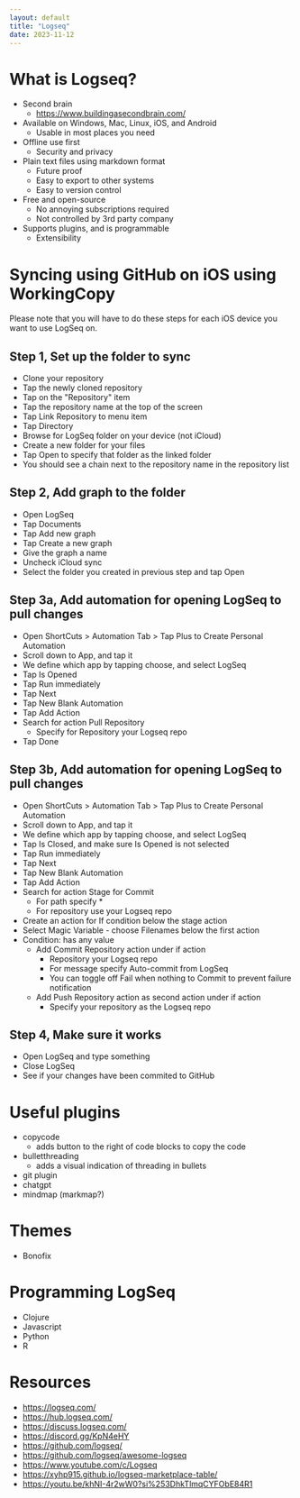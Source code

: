 ```yaml
---
layout: default
title: "Logseq"
date: 2023-11-12
---
```


# What is Logseq?

- Second brain
    - <https://www.buildingasecondbrain.com/>
- Available on Windows, Mac, Linux, iOS, and Android
    - Usable in most places you need
- Offline use first
    - Security and privacy
- Plain text files using markdown format
    - Future proof
    - Easy to export to other systems
    - Easy to version control
- Free and open-source
    - No annoying subscriptions required
    - Not controlled by 3rd party company
- Supports plugins, and is programmable
    - Extensibility

# Syncing using GitHub on iOS using WorkingCopy

Please note that you will have to do these steps for each iOS device you want to use LogSeq on.

## Step 1, Set up the folder to sync
- Clone your repository
- Tap the newly cloned repository
- Tap on the "Repository" item
- Tap the repository name at the top of the screen
- Tap Link Repository to menu item
- Tap Directory
- Browse for LogSeq folder on your device (not iCloud)
- Create a new folder for your files
- Tap Open to specify that folder as the linked folder
- You should see a chain next to the repository name in the repository list

## Step 2, Add graph to the folder
- Open LogSeq
- Tap Documents
- Tap Add new graph
- Tap Create a new graph
- Give the graph a name
- Uncheck iCloud sync
- Select the folder you created in previous step and tap Open

## Step 3a, Add automation for opening LogSeq to pull changes
- Open ShortCuts > Automation Tab > Tap Plus to Create Personal Automation
- Scroll down to App, and tap it
- We define which app by tapping choose, and select LogSeq
- Tap Is Opened
- Tap Run immediately
- Tap Next
- Tap New Blank Automation
- Tap Add Action
- Search for action Pull Repository
    - Specify for Repository your Logseq repo
- Tap Done

## Step 3b, Add automation for opening LogSeq to pull changes
- Open ShortCuts > Automation Tab > Tap Plus to Create Personal Automation
- Scroll down to App, and tap it
- We define which app by tapping choose, and select LogSeq
- Tap Is Closed, and make sure Is Opened is not selected
- Tap Run immediately
- Tap Next
- Tap New Blank Automation
- Tap Add Action
- Search for action Stage for Commit
    - For path specify *
    - For repository use your Logseq repo
- Create an action for If condition below the stage action
- Select Magic Variable - choose Filenames below the first action
- Condition: has any value
    - Add Commit Repository action under if action
        - Repository your Logseq repo
        - For message specify Auto-commit from LogSeq
        - You can toggle off Fail when nothing to Commit to prevent failure notification
    - Add Push Repository action as second action under if action
        - Specify your repository as the Logseq repo

## Step 4, Make sure it works
- Open LogSeq and type something
- Close LogSeq
- See if your changes have been commited to GitHub

# Useful plugins
- copycode
    - adds button to the right of code blocks to copy the code
- bulletthreading
    - adds a visual indication of threading in bullets
- git plugin
- chatgpt
- mindmap (markmap?)

# Themes

- Bonofix

# Programming LogSeq

- Clojure
- Javascript
- Python
- R

# Resources

- <https://logseq.com/>
- <https://hub.logseq.com/>
- <https://discuss.logseq.com/>
- <https://discord.gg/KpN4eHY>
- <https://github.com/logseq/>
- <https://github.com/logseq/awesome-logseq>
- <https://www.youtube.com/c/Logseq>
- <https://xyhp915.github.io/logseq-marketplace-table/>
- <https://youtu.be/khNI-4r2wW0?si%253DhkTlmqCYFObE84R1>
